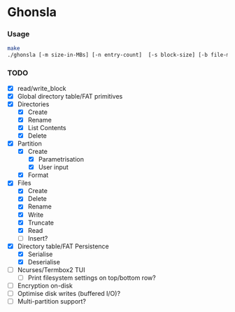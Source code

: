 # Ghonsla

### Usage

```bash
make
./ghonsla [-m size-in-MBs] [-n entry-count]  [-s block-size] [-b file-max-block-count]
```

### TODO

- [x] read/write\_block
- [x] Global directory table/FAT primitives
- [x] Directories
	- [x] Create
    - [x] Rename
	- [x] List Contents
	- [x] Delete
- [x] Partition
	- [x] Create
        - [x] Parametrisation
        - [x] User input
	- [x] Format
- [x] Files
	- [x] Create
	- [x] Delete
	- [x] Rename
	- [x] Write
	- [x] Truncate
	- [x] Read
    - [ ] Insert?
- [x] Directory table/FAT Persistence
    - [x] Serialise
    - [x] Deserialise
- [ ] Ncurses/Termbox2 TUI
    - [ ] Print filesystem settings on top/bottom row?
- [ ] Encryption on-disk
- [ ] Optimise disk writes (buffered I/O)?
- [ ] Multi-partition support?

